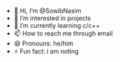 - 👋 Hi, I’m @SowibNasim
- 👀 I’m interested in projects
- 🌱 I’m currently learning c/c++
- 📫 How to reach me through email
- 😄 Pronouns: he/him
- ⚡ Fun fact: i am noting

<!---
boom 

